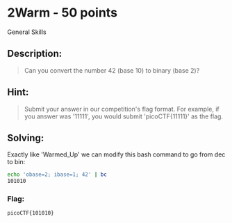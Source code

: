 # 2Warm - 50 points
General Skills

## Description:
> Can you convert the number 42 (base 10) to binary (base 2)? 

## Hint:
> Submit your answer in our competition's flag format. For example, if you answer was '11111', you would submit 'picoCTF{11111}' as the flag.

## Solving:
Exactly like 'Warmed_Up' we can modify this bash command to go from dec to bin:
```bash
echo 'obase=2; ibase=1; 42' | bc
101010
```


### Flag:
```
picoCTF{101010}
```

